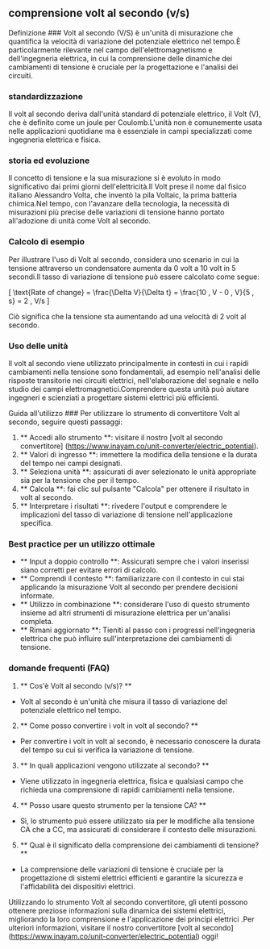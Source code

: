 ## comprensione volt al secondo (v/s)

Definizione ###
Volt al secondo (V/S) è un'unità di misurazione che quantifica la velocità di variazione del potenziale elettrico nel tempo.È particolarmente rilevante nel campo dell'elettromagnetismo e dell'ingegneria elettrica, in cui la comprensione delle dinamiche dei cambiamenti di tensione è cruciale per la progettazione e l'analisi dei circuiti.

### standardizzazione
Il volt al secondo deriva dall'unità standard di potenziale elettrico, il Volt (V), che è definito come un joule per Coulomb.L'unità non è comunemente usata nelle applicazioni quotidiane ma è essenziale in campi specializzati come ingegneria elettrica e fisica.

### storia ed evoluzione
Il concetto di tensione e la sua misurazione si è evoluto in modo significativo dai primi giorni dell'elettricità.Il Volt prese il nome dal fisico italiano Alessandro Volta, che inventò la pila Voltaic, la prima batteria chimica.Nel tempo, con l'avanzare della tecnologia, la necessità di misurazioni più precise delle variazioni di tensione hanno portato all'adozione di unità come Volt al secondo.

### Calcolo di esempio
Per illustrare l'uso di Volt al secondo, considera uno scenario in cui la tensione attraverso un condensatore aumenta da 0 volt a 10 volt in 5 secondi.Il tasso di variazione di tensione può essere calcolato come segue:

\[ \text{Rate of change} = \frac{\Delta V}{\Delta t} = \frac{10 \, V - 0 \, V}{5 \, s} = 2 \, V/s \]

Ciò significa che la tensione sta aumentando ad una velocità di 2 volt al secondo.

### Uso delle unità
Il volt al secondo viene utilizzato principalmente in contesti in cui i rapidi cambiamenti nella tensione sono fondamentali, ad esempio nell'analisi delle risposte transitorie nei circuiti elettrici, nell'elaborazione del segnale e nello studio dei campi elettromagnetici.Comprendere questa unità può aiutare ingegneri e scienziati a progettare sistemi elettrici più efficienti.

Guida all'utilizzo ###
Per utilizzare lo strumento di convertitore Volt al secondo, seguire questi passaggi:

1. ** Accedi allo strumento **: visitare il nostro [volt al secondo convertitore] (https://www.inayam.co/unit-converter/electric_potential).
2. ** Valori di ingresso **: immettere la modifica della tensione e la durata del tempo nei campi designati.
3. ** Seleziona unità **: assicurati di aver selezionato le unità appropriate sia per la tensione che per il tempo.
4. ** Calcola **: fai clic sul pulsante "Calcola" per ottenere il risultato in volt al secondo.
5. ** Interpretare i risultati **: rivedere l'output e comprendere le implicazioni del tasso di variazione di tensione nell'applicazione specifica.

### Best practice per un utilizzo ottimale
- ** Input a doppio controllo **: Assicurati sempre che i valori inserissi siano corretti per evitare errori di calcolo.
- ** Comprendi il contesto **: familiarizzare con il contesto in cui stai applicando la misurazione Volt al secondo per prendere decisioni informate.
- ** Utilizzo in combinazione **: considerare l'uso di questo strumento insieme ad altri strumenti di misurazione elettrica per un'analisi completa.
- ** Rimani aggiornato **: Tieniti al passo con i progressi nell'ingegneria elettrica che può influire sull'interpretazione dei cambiamenti di tensione.

### domande frequenti (FAQ)

1. ** Cos'è Volt al secondo (v/s)? **
- Volt al secondo è un'unità che misura il tasso di variazione del potenziale elettrico nel tempo.

2. ** Come posso convertire i volt in volt al secondo? **
- Per convertire i volt in volt al secondo, è necessario conoscere la durata del tempo su cui si verifica la variazione di tensione.

3. ** In quali applicazioni vengono utilizzate al secondo? **
- Viene utilizzato in ingegneria elettrica, fisica e qualsiasi campo che richieda una comprensione di rapidi cambiamenti nella tensione.

4. ** Posso usare questo strumento per la tensione CA? **
- Sì, lo strumento può essere utilizzato sia per le modifiche alla tensione CA che a CC, ma assicurati di considerare il contesto delle misurazioni.

5. ** Qual è il significato della comprensione dei cambiamenti di tensione? **
- La comprensione delle variazioni di tensione è cruciale per la progettazione di sistemi elettrici efficienti e garantire la sicurezza e l'affidabilità dei dispositivi elettrici.

Utilizzando lo strumento Volt al secondo convertitore, gli utenti possono ottenere preziose informazioni sulla dinamica dei sistemi elettrici, migliorando la loro comprensione e l'applicazione dei principi elettrici .Per ulteriori informazioni, visitare il nostro convertitore [volt al secondo] (https://www.inayam.co/unit-converter/electric_potential) oggi!